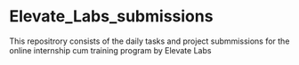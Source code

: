 # Elevate_Labs_submissions
This repositrory consists of the daily tasks and project submmissions for the online internship cum training program by Elevate Labs
